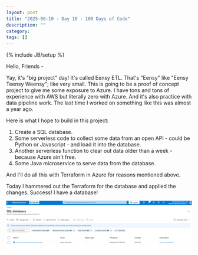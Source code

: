 ```yaml
---
layout: post
title: "2025-06-10 - Day 10 - 100 Days of Code"
description: ""
category:
tags: []
---
```

{% include JB/setup %}

Hello, Friends -

Yay, it's "big project" day! It's called Eensy ETL. That's "Eensy" like "Eensy Teensy Weensy"; like very small. This is going to be a proof of concept project to give me some exposure to Azure. I have tons and tons of experience with AWS but literally zero with Azure. And it's also practice with data pipeline work. The last time I worked on something like this was almost a year ago.

Here is what I hope to build in this project:
1. Create a SQL database.
2. Some serverless code to collect some data from an open API - could be Python or Javascript - and load it into the database.
3. Another serverless function to clear out data older than a week - because Azure ain't free.
4. Some Java microservice to serve data from the database.

And I'll do all this with Terraform in Azure for reasons mentioned above.

Today I hammered out the Terraform for the database and applied the changes. Success! I have a database!

![AzureSQLdb](../assets/azure-database.png)